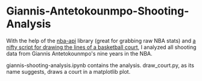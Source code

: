 # Giannis-Antetokounmpo-Shooting-Analysis

With the help of the [nba-api](https://github.com/swar/nba_api) library (great for grabbing raw NBA stats) and [a nifty script for drawing the lines of a basketball court](http://savvastjortjoglou.com/nba-shot-sharts.html), I analyzed all shooting data from Giannis Antetokounmpo's nine years in the NBA.

giannis-shooting-analysis.ipynb contains the analysis. draw_court.py, as its name suggests, draws a court in a matplotlib plot.